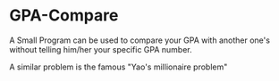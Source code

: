 # GPA-Compare
A Small Program can be used to compare your GPA with another one's without telling him/her your specific GPA number.

A similar problem is the famous "Yao's millionaire problem"
